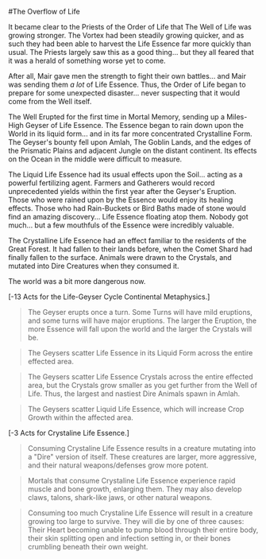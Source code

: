 #The Overflow of Life

It became clear to the Priests of the Order of Life that The Well of Life was growing stronger. The Vortex had been steadily growing quicker, and as such they had been able to harvest the Life Essence far more quickly than usual. The Priests largely saw this as a good thing... but they all feared that it was a herald of something worse yet to come. 

After all, Mair gave men the strength to fight their own battles... and Mair was sending them *a lot* of Life Essence. Thus, the Order of Life began to prepare for some unexpected disaster... never suspecting that it would come from the Well itself.

The Well Erupted for the first time in Mortal Memory, sending up a Miles-High Geyser of Life Essence. The Essence began to rain down upon the World in its liquid form... and in its far more concentrated Crystalline Form. The Geyser's bounty fell upon Amlah, The Goblin Lands, and the edges of the Prismatic Plains and adjacent Jungle on the distant continent. Its effects on the Ocean in the middle were difficult to measure.

The Liquid Life Essence had its usual effects upon the Soil... acting as a powerful fertilizing agent. Farmers and Gatherers would record unprecedented yields within the first year after the Geyser's Eruption. Those who were rained upon by the Essence would enjoy its healing effects. Those who had Rain-Buckets or Bird Baths made of stone would find an amazing discovery... Life Essence floating atop them. Nobody got much... but a few mouthfuls of the Essence were incredibly valuable.

The Crystalline Life Essence had an effect familiar to the residents of the Great Forest. It had fallen to their lands before, when the Comet Shard had finally fallen to the surface. Animals were drawn to the Crystals, and mutated into Dire Creatures when they consumed it.

The world was a bit more dangerous now.

[-13 Acts for the Life-Geyser Cycle Continental Metaphysics.]

> The Geyser erupts once a turn. Some Turns will have mild eruptions, and some turns will have major eruptions. The larger the Eruption, the more Essence will fall upon the world and the larger the Crystals will be.

> The Geysers scatter Life Essence in its Liquid Form across the entire effected area.

> The Geysers scatter Life Essence Crystals across the entire effected area, but the Crystals grow smaller as you get further from the Well of Life. Thus, the largest and nastiest Dire Animals spawn in Amlah.

> The Geysers scatter Liquid Life Essence, which will increase Crop Growth within the affected area.

[-3 Acts for Crystaline Life Essence.]

> Consuming Crystaline Life Essence results in a creature mutating into a "Dire" version of itself. These creatures are larger, more aggressive, and their natural weapons/defenses grow more potent.

> Mortals that consume Crystaline Life Essence experience rapid muscle and bone growth, enlarging them. They may also develop claws, talons, shark-like jaws, or other natural weapons. 

> Consuming too much Crystaline Life Essence will result in a creature growing too large to survive. They will die by one of three causes: Their Heart becoming unable to pump blood through their entire body, their skin splitting open and infection setting in, or their bones crumbling beneath their own weight.
